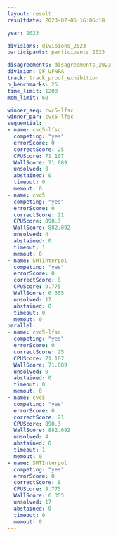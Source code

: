 ```yaml
---
layout: result
resultdate: 2023-07-06 16:06:18

year: 2023

divisions: divisions_2023
participants: participants_2023

disagreements: disagreements_2023
division: QF_UFNRA
track: track_proof_exhibition
n_benchmarks: 25
time_limit: 1200
mem_limit: 60

winner_seq: cvc5-lfsc
winner_par: cvc5-lfsc
sequential:
- name: cvc5-lfsc
  competing: "yes"
  errorScore: 0
  correctScore: 25
  CPUScore: 71.107
  WallScore: 71.089
  unsolved: 0
  abstained: 0
  timeout: 0
  memout: 0
- name: cvc5
  competing: "yes"
  errorScore: 0
  correctScore: 21
  CPUScore: 890.3
  WallScore: 882.092
  unsolved: 4
  abstained: 0
  timeout: 1
  memout: 0
- name: SMTInterpol
  competing: "yes"
  errorScore: 0
  correctScore: 8
  CPUScore: 9.775
  WallScore: 6.355
  unsolved: 17
  abstained: 0
  timeout: 0
  memout: 0
parallel:
- name: cvc5-lfsc
  competing: "yes"
  errorScore: 0
  correctScore: 25
  CPUScore: 71.107
  WallScore: 71.089
  unsolved: 0
  abstained: 0
  timeout: 0
  memout: 0
- name: cvc5
  competing: "yes"
  errorScore: 0
  correctScore: 21
  CPUScore: 890.3
  WallScore: 882.092
  unsolved: 4
  abstained: 0
  timeout: 1
  memout: 0
- name: SMTInterpol
  competing: "yes"
  errorScore: 0
  correctScore: 8
  CPUScore: 9.775
  WallScore: 6.355
  unsolved: 17
  abstained: 0
  timeout: 0
  memout: 0
---
```

